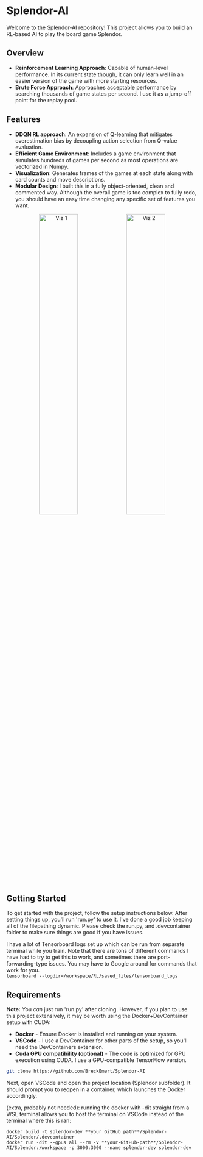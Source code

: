 # Splendor-AI

Welcome to the Splendor-AI repository! This project allows you to build an RL-based AI to play the board game Splendor.

## Overview

- **Reinforcement Learning Approach**: Capable of human-level performance.  In its current state though, it can only learn well in an easier version of the game with more starting resources.
- **Brute Force Approach**: Approaches acceptable performance by searching thousands of game states per second.  I use it as a jump-off point for the replay pool.

## Features

- **DDQN RL approach**: An expansion of Q-learning that mitigates overestimation bias by decoupling action selection from Q-value evaluation.
- **Efficient Game Environment**: Includes a game environment that simulates hundreds of games per second as most operations are vectorized in Numpy.
- **Visualization**: Generates frames of the games at each state along with card counts and move descriptions.
- **Modular Design**: I built this in a fully object-oriented, clean and commented way.  Although the overall game is too complex to fully redo, you should have an easy time changing any specific set of features you want.

<p align="center">
  <img src="https://imgur.com/FZVbTyX.png" alt="Viz 1" width="45%">
  <img src="https://imgur.com/lJ8jv10.png" alt="Viz 2" width="45%">
</p>

## Getting Started

To get started with the project, follow the setup instructions below. After setting things up, you'll run 'run.py' to use it.  I've done a good job keeping all of the filepathing dynamic.  Please check the run.py, and .devcontainer folder to make sure things are good if you have issues.

I have a lot of Tensorboard logs set up which can be run from separate terminal while you train.  Note that there are tons of different commands I have had to try to get this to work, and sometimes there are port-forwarding-type issues.  You may have to Google around for commands that work for you.  
```tensorboard --logdir=/workspace/RL/saved_files/tensorboard_logs```

## Requirements
**Note:** You *can* just run 'run.py' after cloning.  However, if you plan to use this project extensively, it may be worth using the Docker+DevContainer setup with CUDA:
- **Docker** - Ensure Docker is installed and running on your system.
- **VSCode** - I use a DevContainer for other parts of the setup, so you'll need the DevContainers extension.
- **Cuda GPU compatibility (optional)** - The code is optimized for GPU execution using CUDA.  I use a GPU-compatible TensorFlow version.

```bash
git clone https://github.com/BreckEmert/Splendor-AI
```

Next, open VSCode and open the project location (Splendor subfolder).  It should prompt you to reopen in a container, which launches the Docker accordingly.

(extra, probably not needed): running the docker with -dit straight from a WSL terminal allows you to host the terminal on VSCode instead of the terminal where this is ran:
```wsl2
docker build -t splendor-dev **your GitHub path**/Splendor-AI/Splendor/.devcontainer
docker run -dit --gpus all --rm -v **your-GitHub-path**/Splendor-AI/Splendor:/workspace -p 3000:3000 --name splendor-dev splendor-dev
```

